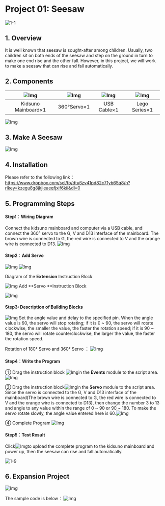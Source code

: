 # Project 01: Seesaw

![1-1](media/1-1.jpg)


## 1. Overview
It is well known that seesaw is sought-after among children. Usually, two children sit on both ends of the seesaw and step on the ground in turn to make one end rise and the other fall. However, in this project, we will work to make a seesaw that can rise and fall automatically.



## 2. Components
|![Img](../media/kidsuno.png)|![Img](../media/360°.png)|![Img](../media/USB.png)|![Img](../media/Lego11.png)|
| :--: | :--: | :--: | :--: | 
|Kidsuno Mainboard×1|360°Servo×1|USB Cable×1| Lego Series×1 |

![Img](../media/1-2.png)

## 3. Make A Seesaw
![Img](../media/1-3.png)

## 4. Installation 
Please refer to the following link：https://www.dropbox.com/scl/fo/dtu6zv41pd82c71yb65q8/h?rlkey=kzegu8g8jkjieaeqfjxif6kii&dl=0

## 5. Programming Steps

#### Step1：Wiring Diagram
Connect the kidsuno mainboard and computer via a USB cable, and connect the 360° servo to the G, V and D13 interface of the mainboard. The brown wire is connected to G, the red wire is connected to V and the orange wire is connected to D13.
![Img](../media/1-DD.png)

#### Step2：Add Servo

![Img](../media/11.png)
![Img](../media/12.png)



Diagram of the **Extension** Instruction Block

![Img](../media/13.png)
Add **Servo **Instruction Block 

![Img](../media/14.png)

#### Step3: Description of Building Blocks
![Img](../media/15.png)
Set the angle value and delay to the specified pin. When the angle value is 90, the servo will stop rotating; if it is 0 ~ 90, the servo will rotate clockwise, the smaller the value, the faster the rotation speed;  if it is 90 ~ 180, the servo will rotate counterclockwise, the larger the value, the faster the rotation speed.



 Rotation of 180° Servo and 360° Servo ：
![Img](../media/1-4.png)

#### Step4：Write the Program
① Drag the instruction block ![Img](../media/16.png)in the **Events** module to the script area.
![Img](../media/17.png)

② Drag the instruction block![Img](../media/15.png)in the **Servo** module to the script area. Since the servo is connected to the G, V and D13 interface of the mainboard(The brown wire is connected to G, the red wire is connected to V and the orange wire is connected to D13), then change the number 3 to 13 and angle to any value within the range of 0 ~ 90 or 90 ~ 180. To make the servo rotate slowly, the angle value entered here is 60.![Img](../media/1-8.png)

④ Complete Program
![Img](../media/1-5.png)

#### Step5：Test Result
Click![Img](../media/19.png)to upload the complete program to the kidsuno mainboard and power up, then the seesaw can rise and fall automatically.

![1-9](media/1-9.png)

## 6. Expansion Project
![Img](../media/1-6.png)

The sample code is below：
![Img](../media/1-7.png)





